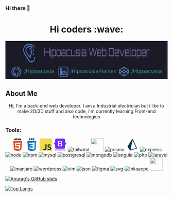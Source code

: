 ### Hi there 👋

<!--
**cgmark101/cgmark101** is a ✨ _special_ ✨ repository because its `README.md` (this file) appears on your GitHub profile.

Here are some ideas to get you started:

- 🔭 I’m currently working on ...
- 🌱 I’m currently learning ...
- 👯 I’m looking to collaborate on ...
- 🤔 I’m looking for help with ...
- 💬 Ask me about ...
- 📫 How to reach me: ...
- 😄 Pronouns: ...
- ⚡ Fun fact: ...
-->

<h1 align="center"> Hi coders :wave: </h1>

<p align="center">
  <img src="https://github.com/Hipoacusia/Hipoacusia/blob/main/bannergit.png?raw=true"/>
</p>

<h2> About Me </h2>

<p align="center">
  Hi, I'm a back-end web developer. I am a Industrial electrician but i like to make 2D/3D stuff and also code, i'm currently learning Front-end technologies
</p> 

<h3>Tools:</h3>

<p align="center">
  <img src="https://raw.githubusercontent.com/devicons/devicon/master/icons/html5/html5-original-wordmark.svg" alt="html5" width="40" height="40" style="max-width:100%;">
  <img src="https://raw.githubusercontent.com/devicons/devicon/master/icons/css3/css3-original-wordmark.svg" alt="css3" width="40" height="40" style="max-width:100%;">
  <img src="https://raw.githubusercontent.com/devicons/devicon/master/icons/javascript/javascript-original.svg" alt="javascript" width="40" height="40" style="max-width:100%;">
  <img src="https://raw.githubusercontent.com/devicons/devicon/master/icons/bootstrap/bootstrap-plain-wordmark.svg" alt="bootstrap" width="40" height="40" style="max-width:100%;">
  <img src="https://camo.githubusercontent.com/5734d0669fe22ce04a1cb989a156cd32c379875f6bca56d5210c9432824856d9/68747470733a2f2f7777772e766563746f726c6f676f2e7a6f6e652f6c6f676f732f7461696c77696e646373732f7461696c77696e646373732d69636f6e2e737667" alt="tailwind" width="40" height="40" data-canonical-src="https://www.vectorlogo.zone/logos/tailwindcss/tailwindcss-icon.svg" style="max-width:100%;">  
  <img src="https://www.vectorlogo.zone/logos/sass-lang/sass-lang-icon.svg" all="sass" width="40" height="40">
  <img src="https://www.vectorlogo.zone/logos/typescriptlang/typescriptlang-icon.svg" alt="prisma" height="40" width="40">
  <img src="https://raw.githubusercontent.com/vscode-icons/vscode-icons/c8a4f6272e9a00636383b4df37ba1705587a1b97/icons/file_type_light_prisma.svg" alt="prisma" height="40" width="40">  
  <img src="https://www.vectorlogo.zone/logos/expressjs/expressjs-icon.svg" alt="express" height="40" width="40">
  <img src="https://www.vectorlogo.zone/logos/nodejs/nodejs-icon.svg" alt="node" height="40" width="40">
  <img src="https://www.vectorlogo.zone/logos/npmjs/npmjs-icon.svg" alt="npm" height="40" width="40">
  <img src="https://www.vectorlogo.zone/logos/mysql/mysql-icon.svg" alt="mysql" height="40" width="40">
  <img src="https://www.vectorlogo.zone/logos/postgresql/postgresql-icon.svg" alt="postgresql" height="40" width="40">
  <img src="https://www.vectorlogo.zone/logos/mongodb/mongodb-icon.svg" alt="mongodb" height="40" width="40">
  <img src="https://www.vectorlogo.zone/logos/angular/angular-icon.svg" alt="angula" height="40" width="40">
  <img src="https://www.vectorlogo.zone/logos/php/php-icon.svg" alt="php" height="40" width="40">
  <img src="https://www.vectorlogo.zone/logos/laravel/laravel-icon.svg" alt="laravel" height="40" width="40">
  <img src="https://raw.githubusercontent.com/lukas-w/font-logos/1963c5e05343564b0d23f4920109082120b4e89d/vectors/manjaro.svg" alt="manjaro" height="40" width="40">
  <img src="https://www.vectorlogo.zone/logos/wordpress/wordpress-icon.svg" alt="wordpress" height="40" width="40">
  <img src="https://www.vectorlogo.zone/logos/vim/vim-icon.svg" alt="vim" height="40" width="40">
  <img src="https://www.vectorlogo.zone/logos/json/json-icon.svg" alt="json" height="40" width="40">
  <img src="https://www.vectorlogo.zone/logos/figma/figma-icon.svg" alt="figma" height="40" width="40">
  <img src="https://www.vectorlogo.zone/logos/w3_svg/w3_svg-icon.svg" alt="svg" height="40" width="40">
  <img src="https://www.vectorlogo.zone/logos/inkscape/inkscape-icon.svg" alt="inksacpe" height="40" width="40">
  <img src="https://www.vectorlogo.zone/logos/nginx/nginx-icon.svg" alt="" height="40" width="40">
</p>

[![Anurag's GitHub stats](https://github-readme-stats-six-phi.vercel.app/api?username=cgmark101&show_icons=true&theme=radical)](https://github.com/cgmark101/github-readme-stats)


[![Top Langs](https://github-readme-stats-six-phi.vercel.app/api?username=cgmark101&show_icons=true&theme=radical)](https://github.com/cgmark101/github-readme-stats)
